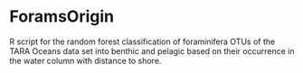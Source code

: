# ForamsOrigin
R script for the random forest classification of foraminifera OTUs of the TARA Oceans data set into benthic and pelagic based on their occurrence in the water column with distance to shore.
